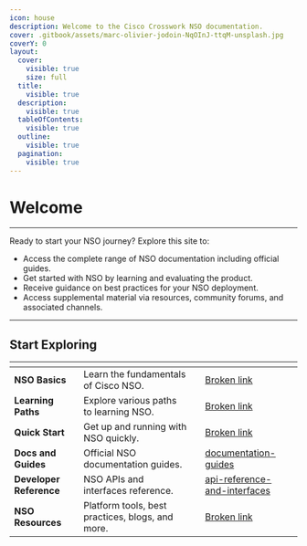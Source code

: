 ```yaml
---
icon: house
description: Welcome to the Cisco Crosswork NSO documentation.
cover: .gitbook/assets/marc-olivier-jodoin-NqOInJ-ttqM-unsplash.jpg
coverY: 0
layout:
  cover:
    visible: true
    size: full
  title:
    visible: true
  description:
    visible: true
  tableOfContents:
    visible: true
  outline:
    visible: true
  pagination:
    visible: true
---
```


# Welcome

***

Ready to start your NSO journey? Explore this site to:

* Access the complete range of NSO documentation including official guides.
* Get started with NSO by learning and evaluating the product.&#x20;
* Receive guidance on best practices for your NSO deployment.
* Access supplemental material via resources, community forums, and associated channels.

***

## Start Exploring

<table data-view="cards"><thead><tr><th></th><th></th><th data-hidden data-card-cover data-type="files"></th><th data-hidden data-card-target data-type="content-ref"></th></tr></thead><tbody><tr><td><strong>NSO Basics</strong></td><td>Learn the fundamentals of Cisco NSO.</td><td></td><td><a href="broken-reference">Broken link</a></td></tr><tr><td><strong>Learning Paths</strong></td><td>Explore various paths to learning NSO.</td><td></td><td><a href="broken-reference">Broken link</a></td></tr><tr><td><strong>Quick Start</strong></td><td>Get up and running with NSO quickly.</td><td></td><td><a href="broken-reference">Broken link</a></td></tr><tr><td><strong>Docs and Guides</strong></td><td>Official NSO documentation guides.</td><td></td><td><a href="guides-and-reference/documentation-guides/">documentation-guides</a></td></tr><tr><td><strong>Developer Reference</strong></td><td>NSO APIs and interfaces reference.</td><td></td><td><a href="guides-and-reference/api-reference-and-interfaces/">api-reference-and-interfaces</a></td></tr><tr><td><strong>NSO</strong> <strong>Resources</strong></td><td>Platform tools, best practices, blogs, and more.</td><td></td><td><a href="broken-reference">Broken link</a></td></tr></tbody></table>

